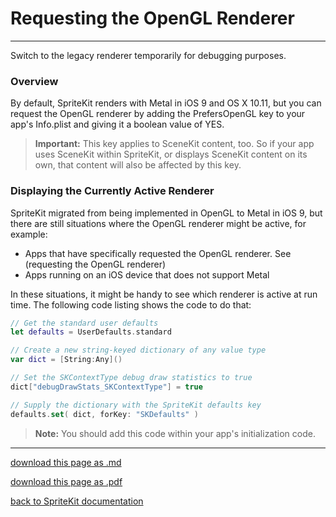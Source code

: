 # Requesting the OpenGL Renderer

-----------------------

Switch to the legacy renderer temporarily for debugging purposes.

### Overview

By default, SpriteKit renders with Metal in iOS 9 and OS X 10.11, but you can request the OpenGL renderer by adding the PrefersOpenGL key to your app's Info.plist and giving it a boolean value of YES.

> __Important:__
> This key applies to SceneKit content, too. So if your app uses SceneKit within SpriteKit, or displays SceneKit content on its own, that content will also be affected by this key.

### Displaying the Currently Active Renderer

SpriteKit migrated from being implemented in OpenGL to Metal in iOS 9, but there are still situations where the OpenGL renderer might be active, for example:

- Apps that have specifically requested the OpenGL renderer. See (requesting the OpenGL renderer)
- Apps running on an iOS device that does not support Metal

In these situations, it might be handy to see which renderer is active at run time. The following code listing shows the code to do that:

```swift
// Get the standard user defaults
let defaults = UserDefaults.standard

// Create a new string-keyed dictionary of any value type
var dict = [String:Any]()

// Set the SKContextType debug draw statistics to true
dict["debugDrawStats_SKContextType"] = true

// Supply the dictionary with the SpriteKit defaults key
defaults.set( dict, forKey: "SKDefaults" )  
```

> __Note:__
> You should add this code within your app's initialization code.

--------------------------

[download this page as .md](https://raw.githubusercontent.com/retrokid/retrokid.github.io/master/tech_notes/spritekit_documentation/053-skview-requesting-the-opengl-renderer.md)

[download this page as .pdf](https://github.com/retrokid/retrokid.github.io/raw/master/tech_notes/spritekit_documentation/053-skview-requesting-the-opengl-renderer.pdf)

[back to SpriteKit documentation](./spritekit-documentation)
